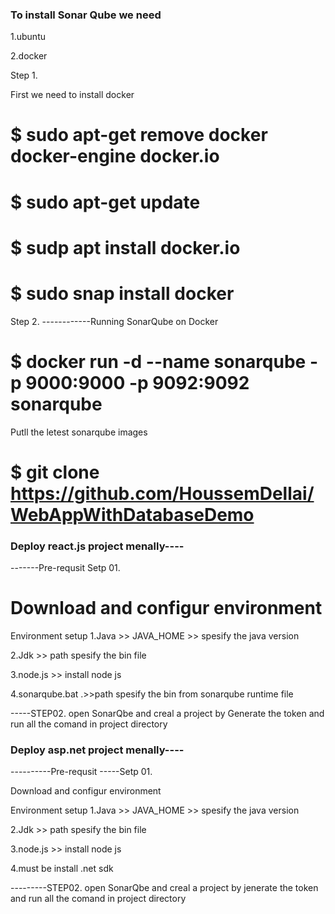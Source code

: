 ### To install Sonar Qube we need
1.ubuntu

2.docker 

Step 1.

 First we need to install docker 
# $ sudo apt-get remove docker docker-engine docker.io
# $ sudo apt-get update
# $ sudp apt install docker.io
# $ sudo snap install docker

Step 2.
------------Running SonarQube on Docker
# $ docker run -d --name sonarqube -p 9000:9000 -p 9092:9092 sonarqube

Putll the letest sonarqube images
# $ git clone https://github.com/HoussemDellai/WebAppWithDatabaseDemo


### Deploy react.js project menally----

-------Pre-requsit
Setp 01.

# Download and configur environment

Environment setup
1.Java >> JAVA_HOME >> spesify the java version

2.Jdk  >> path spesify the bin file

3.node.js >> install node js

4.sonarqube.bat .>>path spesify the bin from sonarqube runtime file


-----STEP02.
open SonarQbe and creal a project by Generate the token and run all the comand in project directory




### Deploy asp.net project menally----

----------Pre-requsit
-----Setp 01.

Download and configur environment

Environment setup
1.Java >> JAVA_HOME >> spesify the java version

2.Jdk  >> path spesify the bin file

3.node.js >> install node js

4.must be install .net sdk


---------STEP02.
open SonarQbe and creal a project by jenerate the token and run all the comand in project directory
